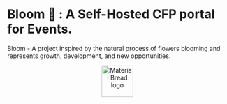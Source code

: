 # Bloom 🌺 : A Self-Hosted CFP portal for Events.

Bloom - A project inspired by the natural process of flowers blooming and represents growth, development, and new opportunities.

<p align="center">
    <a href="bloom.fosscu.org">
    <img width="72" height="72" src="https://user-images.githubusercontent.com/81439109/236648890-a2d9f527-1671-4b98-9efc-176955c82cdf.png" alt="Material Bread logo">
    </a>
</p>
